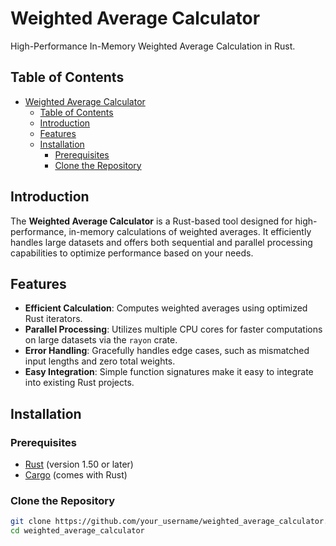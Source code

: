 # Weighted Average Calculator

High-Performance In-Memory Weighted Average Calculation in Rust.

## Table of Contents

- [Weighted Average Calculator](#weighted-average-calculator)
  - [Table of Contents](#table-of-contents)
  - [Introduction](#introduction)
  - [Features](#features)
  - [Installation](#installation)
    - [Prerequisites](#prerequisites)
    - [Clone the Repository](#clone-the-repository)

## Introduction

The **Weighted Average Calculator** is a Rust-based tool designed for high-performance, in-memory calculations of weighted averages. It efficiently handles large datasets and offers both sequential and parallel processing capabilities to optimize performance based on your needs.

## Features

- **Efficient Calculation**: Computes weighted averages using optimized Rust iterators.
- **Parallel Processing**: Utilizes multiple CPU cores for faster computations on large datasets via the `rayon` crate.
- **Error Handling**: Gracefully handles edge cases, such as mismatched input lengths and zero total weights.
- **Easy Integration**: Simple function signatures make it easy to integrate into existing Rust projects.

## Installation

### Prerequisites

- [Rust](https://www.rust-lang.org/tools/install) (version 1.50 or later)
- [Cargo](https://doc.rust-lang.org/cargo/) (comes with Rust)

### Clone the Repository

```bash
git clone https://github.com/your_username/weighted_average_calculator.git
cd weighted_average_calculator
```
